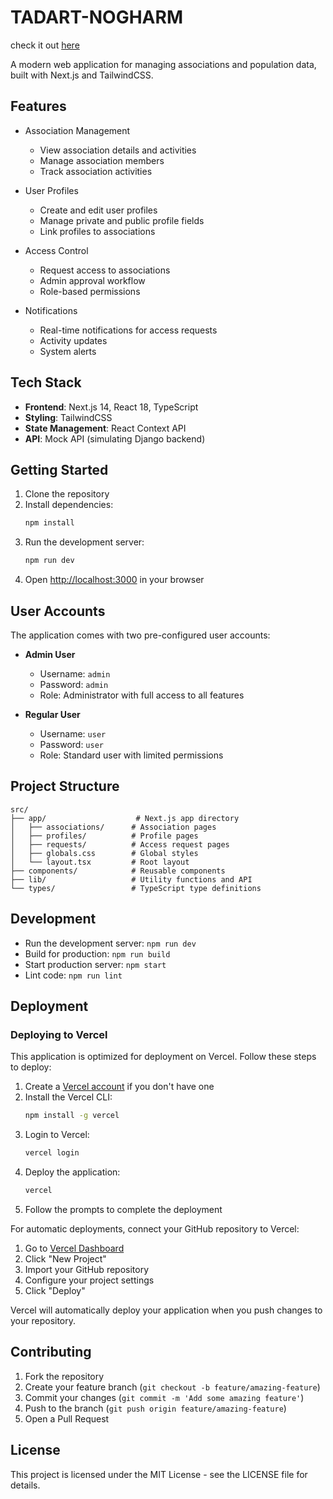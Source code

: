 # TADART-NOGHARM
check it out [here](https://tadart-nogharm-b8kzyvmrn-l4z3xs-projects.vercel.app/my-associations)

A modern web application for managing associations and population data, built with Next.js and TailwindCSS.

## Features

- Association Management
  - View association details and activities
  - Manage association members
  - Track association activities

- User Profiles
  - Create and edit user profiles
  - Manage private and public profile fields
  - Link profiles to associations

- Access Control
  - Request access to associations
  - Admin approval workflow
  - Role-based permissions

- Notifications
  - Real-time notifications for access requests
  - Activity updates
  - System alerts

## Tech Stack

- **Frontend**: Next.js 14, React 18, TypeScript
- **Styling**: TailwindCSS
- **State Management**: React Context API
- **API**: Mock API (simulating Django backend)

## Getting Started

1. Clone the repository
2. Install dependencies:
   ```bash
   npm install
   ```
3. Run the development server:
   ```bash
   npm run dev
   ```
4. Open [http://localhost:3000](http://localhost:3000) in your browser

## User Accounts

The application comes with two pre-configured user accounts:

- **Admin User**
  - Username: `admin`
  - Password: `admin`
  - Role: Administrator with full access to all features

- **Regular User**
  - Username: `user`
  - Password: `user`
  - Role: Standard user with limited permissions

## Project Structure

```
src/
├── app/                    # Next.js app directory
│   ├── associations/      # Association pages
│   ├── profiles/          # Profile pages
│   ├── requests/          # Access request pages
│   ├── globals.css        # Global styles
│   └── layout.tsx         # Root layout
├── components/            # Reusable components
├── lib/                   # Utility functions and API
└── types/                 # TypeScript type definitions
```

## Development

- Run the development server: `npm run dev`
- Build for production: `npm run build`
- Start production server: `npm start`
- Lint code: `npm run lint`

## Deployment

### Deploying to Vercel

This application is optimized for deployment on Vercel. Follow these steps to deploy:

1. Create a [Vercel account](https://vercel.com/signup) if you don't have one
2. Install the Vercel CLI:
   ```bash
   npm install -g vercel
   ```
3. Login to Vercel:
   ```bash
   vercel login
   ```
4. Deploy the application:
   ```bash
   vercel
   ```
5. Follow the prompts to complete the deployment

For automatic deployments, connect your GitHub repository to Vercel:
1. Go to [Vercel Dashboard](https://vercel.com/dashboard)
2. Click "New Project"
3. Import your GitHub repository
4. Configure your project settings
5. Click "Deploy"

Vercel will automatically deploy your application when you push changes to your repository.

## Contributing

1. Fork the repository
2. Create your feature branch (`git checkout -b feature/amazing-feature`)
3. Commit your changes (`git commit -m 'Add some amazing feature'`)
4. Push to the branch (`git push origin feature/amazing-feature`)
5. Open a Pull Request

## License

This project is licensed under the MIT License - see the LICENSE file for details. 
